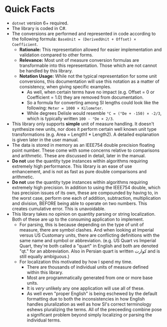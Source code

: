 # Quick Facts

- `dotnet` version 6+ required.
- The library is coded in C#.
- The conversions are performed and represented in code according to the following formula: `BaseUnit = (DerivedUnit + Offset) × Coefficient`.
  - **Rationale:** This representation allowed for easier implementation and validation compared to other forms.
  - **Relevance:** Most unit of measure conversion formulas are transformable into this representation. Those which are not cannot be handled by this library.
  - **Notation Usage:** While not the typical representation for some unit conversions, this documentation will use this notation as a matter of consistency, when giving specific examples. 
    - As well, when certain terms have no impact (e.g. Offset = 0 or Coefficient = 1.0) they are removed from documentation. 
    - So a formula for converting among SI lengths could look like the following: `Meter = 1000 × Kilometer`.
    - While degrees Delisle would resemble `°C = (°De + -150) × -2/3`, which is typically written `100 - °De × 2/3`.
- This library only supports **simple** unit of measure handling. It doesn't synthesize new units, nor does it perform certain well known unit type transformations (e.g. Area = Length1 * Length2). A detailed explanation is given later in the user manual.
- The data is stored in memory as an IEEE754 double precision floating point number. These come with some concerns relative to comparisons and arithmetic. These are discussed in detail, later in the manual.
- **Do not** use the quantity type instances within algorithms requiring extremely high performance. This library is an ease of use enhancement, and is not as fast as pure double comparisons and arithmetic.
- **Do not** use the quantity type instances within algorithms requiring extremely high precision. In addition to using the IEEE754 double, which has precision issues of its own, these are compounded by having to, in the worst case, perform one each of addition, subtraction, multiplication and division, BEFORE being able to operate on two numbers. This creates cumulative error. This is unavoidable.
- This library takes no opinion on quantity parsing or string localization. Both of these are up to the consuming application to implement. 
    - For parsing, this is because depending on the type of unit of measure, there are symbol clashes. And when looking at Imperial versus US Customary units, there are conflicting definitions with the same name and symbol or abbreviation. (e.g. US Quart vs Imperial Quart, they're both called a "quart" in English and both are denoted "qt." for an abbreviation. Also in Persian quart is written کوارت and is still equally ambiguous.)
    - For localization this motivated by how I spend my time. 
      - There are thousands of individual units of measure defined within this library. 
      - Most are programmatically generated from one or more base units. 
      - It is *very* unlikely any one application will use all of these.
      - As well even "proper English" is being eschewed by the default formatting due to both the inconsistencies in how English handles pluralization as well as how SI's correct terminology eshews pluralizing the terms. All of the preceeding combine pose a significant problem beyond simply localizing or parsing the individual terms.
